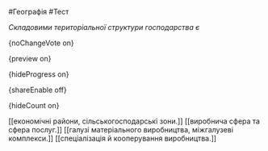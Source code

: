 #Географія #Тест

*Складовими територіальної структури господарства є*

{noChangeVote on}

{preview on}

{hideProgress on}

{shareEnable off}

{hideCount on}

[[економічні райони, сільськогосподарські зони.]]
[[виробнича сфера та сфера послуг.]]
[[галузі матеріального виробництва, міжгалузеві комплекси.]]
[[спеціалізація й кооперування виробництва.]]
